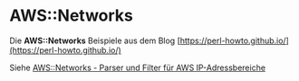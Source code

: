 # AWS::Networks

Die __AWS::Networks__ Beispiele aus dem Blog [https://perl-howto.github.io/](https://perl-howto.github.io/)

Siehe [AWS::Networks - Parser und Filter für AWS IP-Adressbereiche](https://perl-howto.github.io/2017/06/aws-networks-parser-und-filter-fuer-aws-ip-adressbereiche.html)

